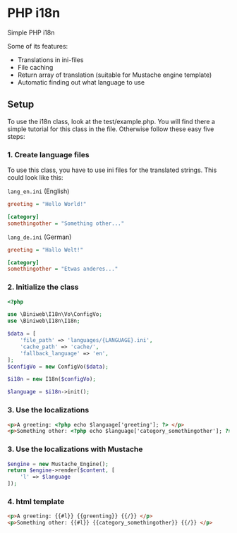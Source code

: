 # PHP i18n
Simple PHP i18n

Some of its features:

* Translations in ini-files
* File caching
* Return array of translation (suitable for Mustache engine template)
* Automatic finding out what language to use

## Setup
To use the i18n class, look at the test/example.php. You will find there a simple tutorial for this class in the file. Otherwise follow these easy five steps:

### 1. Create language files
To use this class, you have to use ini files for the translated strings. This could look like this:

`lang_en.ini` (English)

```ini
greeting = "Hello World!"

[category]
somethingother = "Something other..."
```

`lang_de.ini` (German)

```ini
greeting = "Hallo Welt!"

[category]
somethingother = "Etwas anderes..."
```

### 2. Initialize the class

```php
<?php

use \Biniweb\I18n\Vo\ConfigVo;
use \Biniweb\I18n\I18n;

$data = [
    'file_path' => 'languages/{LANGUAGE}.ini',
    'cache_path' => 'cache/',
    'fallback_language' => 'en',
];
$configVo = new ConfigVo($data);

$i18n = new I18n($configVo);

$language = $i18n->init();
```

### 3. Use the localizations

```html
<p>A greeting: <?php echo $language['greeting']; ?> </p>
<p>Something other: <?php echo $language['category_somethingother']; ?> </p>
```

### 3. Use the localizations with Mustache

```php
$engine = new Mustache_Engine();
return $engine->render($content, [
    'l' => $language
]);
```

### 4. html template

```html
<p>A greeting: {{#l}} {{greenting}} {{/}} </p>
<p>Something other: {{#l}} {{category_somethingother}} {{/}} </p>
```